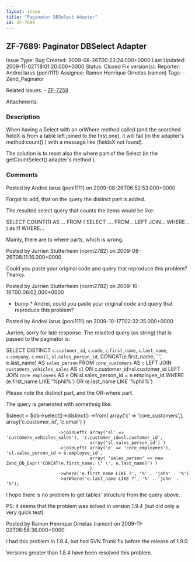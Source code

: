 ```yaml
---
layout: issue
title: "Paginator DBSelect Adapter"
id: ZF-7689
---
```


ZF-7689: Paginator DBSelect Adapter
-----------------------------------

 Issue Type: Bug Created: 2009-08-26T00:23:24.000+0000 Last Updated: 2009-11-02T18:01:20.000+0000 Status: Closed Fix version(s): 
 Reporter:  Andrei Iarus (poni1111)  Assignee:  Ramon Henrique Ornelas (ramon)  Tags: - Zend\_Paginator
 
 Related issues: - [ZF-7259](/issues/browse/ZF-7259)
 
 Attachments: 
### Description

When having a Select with an orWhere method called (and the searched fieldX is from a table left joined to the first one), it will fail (in the adapter's method count() ) with a message like (fieldsX not found).

The solution is to reset also the where part of the Select (in the getCountSelect() adapter's method ).

 

 

### Comments

Posted by Andrei Iarus (poni1111) on 2009-08-26T06:52:53.000+0000

Forgot to add, that on the query the distinct part is added.

The resulted select query that counts the items would be like:

SELECT COUNT(1) AS ... FROM ( SELECT .... FROM... LEFT JOIN... WHERE... ) as t1 WHERE...

Mainly, there are to where parts, which is wrong.

 

 

Posted by Jurrien Stutterheim (norm2782) on 2009-08-26T08:11:16.000+0000

Could you paste your original code and query that reproduce this problem? Thanks.

 

 

Posted by Jurrien Stutterheim (norm2782) on 2009-10-16T00:06:02.000+0000

- bump \* Andrei, could you paste your original code and query that reproduce this problem?
 


 

Posted by Andrei Iarus (poni1111) on 2009-10-17T02:32:35.000+0000

Jurrien, sorry for late response. The resulted query (as string) that is passed to the paginator is:

SELECT DISTINCT `c`.`customer_id`, `c`.`code`, `c`.`first_name`, `c`.`last_name`, `c`.`company`, `c`.`email`, `sl`.`sales_person_id`, CONCAT(e.first\_name, ' ', e.last\_name) AS `sales_person` FROM `core_customers` AS `c` LEFT JOIN `customers_vehicles_sales` AS `sl` ON c.customer\_id=sl.customer\_id LEFT JOIN `core_employees` AS `e` ON sl.sales\_person\_id = e.employee\_id WHERE (e.first\_name LIKE '%phil%') OR (e.last\_name LIKE '%phil%')

Please note the distinct part, and the OR-where part.

The query is generated with somethnig like:

$sleect = $db->select()->distinct() ->from( array('c' => 'core\_customers',), array('c.customer\_id', 'c.email') )

 
                        ->joinLeft( array('sl' => 'customers_vehicles_sales'), 'c.customer_id=sl.customer_id', 
                                    array('sl.sales_person_id') ) 
                        ->joinLeft( array('e' => 'core_employees'), 'sl.sales_person_id = e.employee_id', 
                                    array( 'sales_person' => new Zend_Db_Expr('CONCAT(e.first_name, \' \', e.last_name)') ) 
                                    ) 
                        ->where('e.first_name LIKE ?', '%' . 'john' . '%') 
                        ->orWhere('e.last_name LIKE ?', '%' . 'john' . '%'); 


I hope there is no problem to get tables' structure from the query above.

PS: it seems that the problem was solved in version 1.9.4 (but did only a very quick test)

 

 

Posted by Ramon Henrique Ornelas (ramon) on 2009-11-02T06:58:36.000+0000

I had this problem in 1.8.4, but had SVN Trunk fix before the release of 1.9.0.

Versions greater than 1.8.4 have been resolved this problem.

 

 